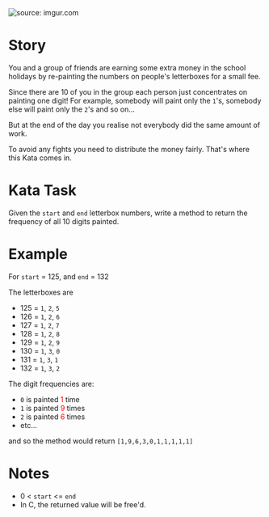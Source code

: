 <img src="https://i.imgur.com/ta6gv1i.png?1" title="source: imgur.com" />

# Story

You and a group of friends are earning some extra money in the school holidays by re-painting the numbers on people's letterboxes for a small fee.

Since there are 10 of you in the group each person just concentrates on painting one digit! For example, somebody will paint only the ```1```'s, somebody else will paint only the ```2```'s and so on...

But at the end of the day you realise not everybody did the same amount of work.

To avoid any fights you need to distribute the money fairly. That's where this Kata comes in.

# Kata Task

Given the ```start``` and ```end``` letterbox numbers, write a method to return the frequency of all 10 digits painted.

# Example

For ```start``` = 125, and ```end``` = 132

The letterboxes are
* 125 = ```1```, ```2```, ```5```
* 126 = ```1```, ```2```, ```6```
* 127 = ```1```, ```2```, ```7```
* 128 = ```1```, ```2```, ```8```
* 129 = ```1```, ```2```, ```9```
* 130 = ```1```, ```3```, ```0```
* 131 = ```1```, ```3```, ```1```
* 132 = ```1```, ```3```, ```2```

The digit frequencies are:
* `0` is painted <span style='color:red;'>1</span> time
* `1` is painted <span style='color:red;'>9</span> times
* `2` is painted <span style='color:red;'>6</span> times
* etc...

and so the method would return ```[1,9,6,3,0,1,1,1,1,1]```

# Notes

* 0 < ```start``` <= ```end```
* In C, the returned value will be free'd.
